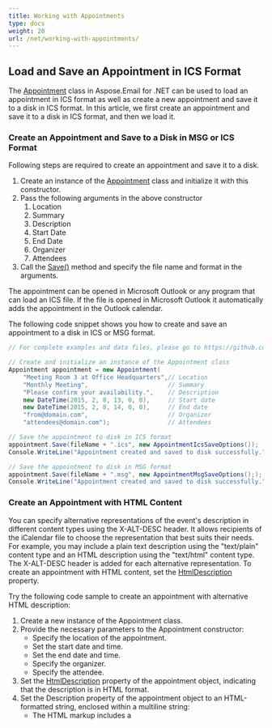 ```yaml
---
title: Working with Appointments
type: docs
weight: 20
url: /net/working-with-appointments/
---
```


## **Load and Save an Appointment in ICS Format**

The [Appointment](https://reference.aspose.com/email/net/aspose.email.calendar/appointment/) class in Aspose.Email for .NET can be used to load an appointment in ICS format as well as create a new appointment and save it to a disk in ICS format. In this article, we first create an appointment and save it to a disk in ICS format, and then we load it.

### **Create an Appointment and Save to a Disk in MSG or ICS Format**

Following steps are required to create an appointment and save it to a disk.

1. Create an instance of the [Appointment](https://reference.aspose.com/email/net/aspose.email.calendar/appointment/) class and initialize it with this constructor.
1. Pass the following arguments in the above constructor
   1. Location
   1. Summary
   1. Description
   1. Start Date
   1. End Date
   1. Organizer
   1. Attendees
1. Call the [Save()](https://reference.aspose.com/email/net/aspose.email.calendar/appointment/save/#save/) method and specify the file name and format in the arguments.

The appointment can be opened in Microsoft Outlook or any program that can load an ICS file. If the file is opened in Microsoft Outlook it automatically adds the appointment in the Outlook calendar.

The following code snippet shows you how to create and save an appointment to a disk in ICS or MSG format.

```cs
// For complete examples and data files, please go to https://github.com/aspose-email/Aspose.Email-for-.NET

// Create and initialize an instance of the Appointment class
Appointment appointment = new Appointment(
    "Meeting Room 3 at Office Headquarters",// Location
    "Monthly Meeting",                      // Summary
    "Please confirm your availability.",    // Description
    new DateTime(2015, 2, 8, 13, 0, 0),     // Start date
    new DateTime(2015, 2, 8, 14, 0, 0),     // End date
    "from@domain.com",                      // Organizer
    "attendees@domain.com");                // Attendees

// Save the appointment to disk in ICS format            
appointment.Save(fileName + ".ics", new AppointmentIcsSaveOptions());
Console.WriteLine("Appointment created and saved to disk successfully.");

// Save the appointment to disk in MSG format
appointment.Save(fileName + ".msg", new AppointmentMsgSaveOptions(););
Console.WriteLine("Appointment created and saved to disk successfully.");
```

### **Create an Appointment with HTML Content**

You can specify alternative representations of the event's description in different content types using the X-ALT-DESC header. It allows recipients of the iCalendar file to choose the representation that best suits their needs. For example, you may include a plain text description using the "text/plain" content type and an HTML description using the "text/html" content type. The X-ALT-DESC header is added for each alternative representation. To create an appointment with HTML content, set the [HtmlDescription](https://reference.aspose.com/email/net/aspose.email.calendar/appointment/htmldescription/#appointmenthtmldescription-property) property.

Try the following code sample to create an appointment with alternative HTML description:

1. Create a new instance of the Appointment class.
2. Provide the necessary parameters to the Appointment constructor:
   - Specify the location of the appointment.
   - Set the start date and time.
   - Set the end date and time.
   - Specify the organizer.
   - Specify the attendee.
3. Set the [HtmlDescription](https://reference.aspose.com/email/net/aspose.email.calendar/appointment/htmldescription/#appointmenthtmldescription-property) property of the appointment object, indicating that the description is in HTML format.
4. Set the Description property of the appointment object to an HTML-formatted string, enclosed within a multiline string:
   - The HTML markup includes a <style> block defining a CSS class named "text" with font styles.
   - The HTML body contains a paragraph tag <p> with the CSS class "text", and the actual invitation message.
5. The appointment object is now ready, and you can perform further operations or save it as an iCalendar file.

```cs
var appointment = new Appointment("Bygget 83",
    DateTime.UtcNow, // start date
    DateTime.UtcNow.AddHours(1), // end date
    new MailAddress("TintinStrom@from.com", "Tintin Strom"), // organizer
    new MailAddress("AinaMartensson@to.com", "Aina Martensson")) // attendee
{
    HtmlDescription = @"
    <html>
     <style type=""text/css"">
      .text {
             font-family:'Comic Sans MS';
             font-size:16px;
            }
     </style>
    <body>
     <p class=""text"">Hi, I'm happy to invite you to our party.</p>
    </body>
    </html>"
};
```

### **Load an Appointment in ICS Format**

To load an appointment in ICS format, the following steps are required:

1. Create an instance of the [Appointment](https://reference.aspose.com/email/net/aspose.email.calendar/appointment/) class.
1. Call the [Load()](https://reference.aspose.com/email/net/aspose.email.calendar/appointment/load/#load/) method by providing the path of the ICS file.
1. Read any property to get any information from the appointment (ICS file).

The following code snippet shows you how to load an appointment in ICS format.

{{< gist "aspose-com-gists" "6e5185a63aec6fd70d83098e82b06a32" "Examples-CSharp-SMTP-AppointmentInICSFormat-LoadAppointment.cs" >}}

## **Load and Convert an ICS File to a Message Format**

The API allows you easily convert an Appointment to a message object. The following code example shows how to convert an appointment request into a MailMessage or MapiMessage:

```cs
var appointment = Appointment.Load("appRequest.ics");

var eml = appointment.ToMailMessage();
var msg = appointment.ToMapiMessage();
```

## **Read Multiple Events from ICS File**

{{< gist "aspose-com-gists" "6e5185a63aec6fd70d83098e82b06a32" "Examples-CSharp-Email-ReadMultilpleEventsFromICS-ReadMultilpleEventsFromICS.cs" >}}

## **Write Multiple Events to ICS File**

{{< gist "aspose-com-gists" "6e5185a63aec6fd70d83098e82b06a32" "Examples-CSharp-Exchange_EWS-WriteMultipleEventsToICS-WriteMultipleEventsToICS.cs" >}}

## **Create a Draft Appointment Request**

It was shown in our earlier articles how to create and save an appointment in ICS format. It is often required to create an Appointment request in a Draft mode, so as the basic information is added and then the same draft Appointment be forwarded to other users for necessary changes according to individual uses. In order to save an Appointment in a Draft mode, the [MethodType](https://reference.aspose.com/email/net/aspose.email.calendar/appointment/methodtype/) property of Appointment class should be set to [AppointmentMethodType.Publish](https://reference.aspose.com/email/net/aspose.email.calendar/appointmentmethodtype/). The following code snippet shows you how to create a draft appointment request.

{{< gist "aspose-com-gists" "6e5185a63aec6fd70d83098e82b06a32" "Examples-CSharp-Email-DraftAppointmentRequest-DraftAppointmentRequest.cs" >}}

### **Draft Appointment Creation from Text**

The following code snippet shows you how to create a draft appointment from Text. 

{{< gist "aspose-com-gists" "6e5185a63aec6fd70d83098e82b06a32" "Examples-CSharp-Email-DraftAppointmentCreation-DraftAppointmentCreation.cs" >}}

## **Set Participants Status of Appointment Attendees**

Aspose.Email for .NET API lets you set the status of appointment attendees while formulating a reply message. This adds the PARTSTAT property to the ICS file.

{{< gist "aspose-com-gists" "6e5185a63aec6fd70d83098e82b06a32" "Examples-CSharp-Email-SetParticipantStatusOfAppointmentAttendees-SetParticipantStatusOfAppointmentAttendees.cs" >}}

## **Customize Product Identifier for ICalendar**

Aspose.Email for .NET API allows to get or set the product identifier that created iCalendar object.

{{< gist "aspose-com-gists" "522d47278b8ca448dc1d7eb97193322c" "Examples-CSharp-Email-ChangeProdIdOfICS-1.cs" >}}

## **Determine the Appointment Version**

To determine the version of an appointment, you can use the [Appointment.Version](https://reference.aspose.com/email/net/aspose.email.calendar/appointment/version/#appointmentversion-property) property of the [Appointment](https://reference.aspose.com/email/net/aspose.email.calendar/appointment/#appointment-class) class. This property assists to determine which version their files are based on, ensuring integration with other systems and apps.

The following code sample shows how to implement this property in your project:

```cs
var app = Appointment.Load("meeting.ics");

if (app.Version == 1.0)
{
    // do something
}
```